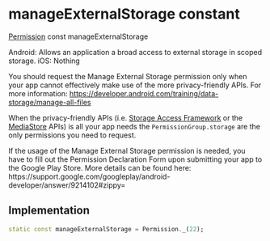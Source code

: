 


# manageExternalStorage constant







[Permission](../../zego_uikit_prebuilt_live_audio_room/Permission-class.md) const manageExternalStorage
  




<p>Android: Allows an application a broad access to external storage in
scoped storage.
iOS: Nothing</p>
<p>You should request the Manage External Storage permission only when
your app cannot effectively make use of the more privacy-friendly APIs.
For more information: <a href="https://developer.android.com/training/data-storage/manage-all-files">https://developer.android.com/training/data-storage/manage-all-files</a></p>
<p>When the privacy-friendly APIs (i.e. <a href="https://developer.android.com/guide/topics/providers/document-provider">Storage Access Framework</a>
or the <a href="https://developer.android.com/training/data-storage/shared/media">MediaStore</a> APIs) is all your app needs the
<code>PermissionGroup.storage</code> are the only permissions you need to request.</p>
<p>If the usage of the Manage External Storage permission is needed,
you have to fill out the Permission Declaration Form upon submitting
your app to the Google Play Store. More details can be found here:
https://support.google.com/googleplay/android-developer/answer/9214102#zippy=</p>



## Implementation

```dart
static const manageExternalStorage = Permission._(22);
```







